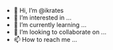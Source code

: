 - 👋 Hi, I’m @ikrates
- 👀 I’m interested in ...
- 🌱 I’m currently learning ...
- 💞️ I’m looking to collaborate on ...
- 📫 How to reach me ...

<!---
ikrates/ikrates is a ✨ special ✨ repository because its `README.md` (this file) appears on your GitHub profile.
You can click the Preview link to take a look at your changes.
--->
